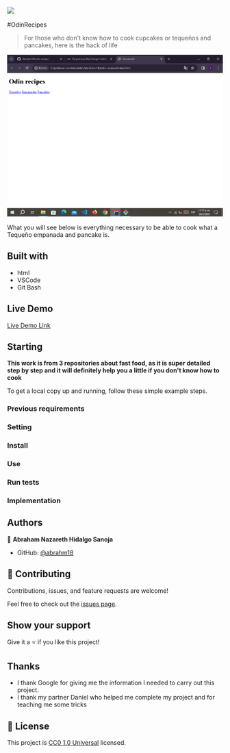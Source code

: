 ![](https://img.shields.io/badge/Uneweb-blue)

#OdinRecipes

> For those who don't know how to cook cupcakes or tequeños and pancakes, here is the hack of life

![screenshot](captura.png)

What you will see below is everything necessary to be able to cook what a Tequeño empanada and pancake is.

## Built with

- html
- VSCode
- Git Bash

## Live Demo

[Live Demo Link](https://abrahm18.github.io/odin-recipes/)


## Starting

**This work is from 3 repositories about fast food, as it is super detailed step by step and it will definitely help you a little if you don't know how to cook**


To get a local copy up and running, follow these simple example steps.

### Previous requirements

### Setting

### Install

### Use

### Run tests

### Implementation



## Authors

👤 **Abraham Nazareth Hidalgo Sanoja**

- GitHub: [@abrahm18](https://github.com/abrahm18)


## 🤝 Contributing

Contributions, issues, and feature requests are welcome!

Feel free to check out the [issues page](https://github.com/Abrahm18/odin-recipes/issues).

## Show your support

Give it a ⭐️ if you like this project!

## Thanks

- I thank Google for giving me the information I needed to carry out this project.
- I thank my partner Daniel who helped me complete my project and for teaching me some tricks

## 📝 License

This project is [CC0 1.0 Universal](LICENSE) licensed.
